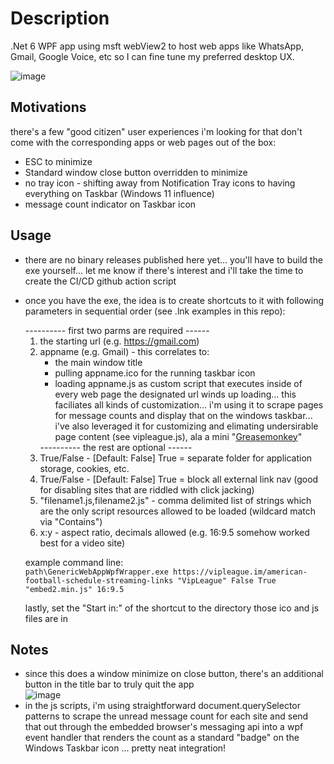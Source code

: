 # Description
.Net 6 WPF app using msft webView2 to host web apps like WhatsApp, Gmail, Google Voice, etc so I can fine tune my preferred desktop UX.

![image](https://user-images.githubusercontent.com/6301228/164066607-777a8b53-3c32-4214-b294-fb62047a2195.png)


## Motivations
there's a few "good citizen" user experiences i'm looking for that don't come with the corresponding apps or web pages out of the box:
- ESC to minimize
- Standard window close button overridden to minimize
- no tray icon - shifting away from Notification Tray icons to having everything on Taskbar (Windows 11 influence)
- message count indicator on Taskbar icon

## Usage
- there are no binary releases published here yet... you'll have to build the exe yourself... let me know if there's interest and i'll take the time to create the CI/CD github action script
- once you have the exe, the idea is to create shortcuts to it with following parameters in sequential order (see .lnk examples in this repo):
  <div>---------- first two parms are required ------</div>

  1. the starting url (e.g. https://gmail.com)
  1. appname (e.g. Gmail) - this correlates to:
     - the main window title
     - pulling appname.ico for the running taskbar icon
     - loading appname.js as custom script that executes inside of every web page the designated url winds up loading... this faciliates all kinds of customization... i'm using it to scrape pages for message counts and display that on the windows taskbar... i've also leveraged it for customizing and elimating undersirable page content (see vipleague.js), ala a mini "[Greasemonkey](https://en.wikipedia.org/wiki/Greasemonkey)"
      <div>---------- the rest are optional ------</div>
  1. True/False - [Default: False] True = separate folder for application storage, cookies, etc.
  1. True/False - [Default: False] True = block all external link nav (good for disabling sites that are riddled with click jacking)
  1. "filename1.js,filename2.js" - comma delimited list of strings which are the only script resources allowed to be loaded (wildcard match via "Contains")
  1. x:y - aspect ratio, decimals allowed (e.g. 16:9.5 somehow worked best for a video site)
 
  example command line:<br/>
  `path\GenericWebAppWpfWrapper.exe https://vipleague.im/american-football-schedule-streaming-links "VipLeague" False True "embed2.min.js" 16:9.5`
 
  lastly, set the "Start in:" of the shortcut to the directory those ico and js files are in

## Notes
- since this does a window minimize on close button, there's an additional button in the title bar to truly quit the app<br/>
  ![image](https://user-images.githubusercontent.com/6301228/137362283-e9df8bf1-38df-40f5-8f42-efcdce31a9fa.png)
- in the js scripts, i'm using straightforward document.querySelector patterns to scrape the unread message count for each site and send that out through the embedded browser's messaging api into a wpf event handler that renders the count as a standard "badge" on the Windows Taskbar icon ... pretty neat integration!
